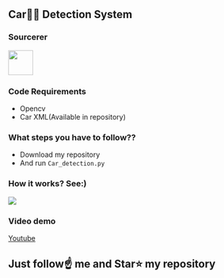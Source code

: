 ##  Car🚗🚗 Detection System

### Sourcerer
<a href="https://sourcerer.io/spidy20"><img src="https://avatars2.githubusercontent.com/u/42056100?v=4" height="50px" width="50px" alt=""/></a>

### Code Requirements
- Opencv
- Car XML(Available in repository)


### What steps you have to follow??
- Download my repository 
- And run `Car_detection.py`


### How it works? See:)

<img src="https://github.com/Spidy20/Car_Detection_System/blob/master/car.gif">

### Video demo

[Youtube](https://youtu.be/TiXSnIo5LOo)

## Just follow☝️ me and Star⭐ my repository 
